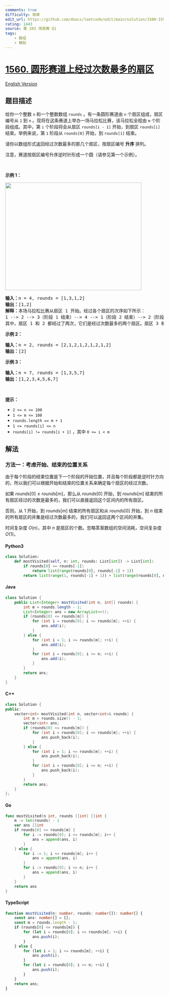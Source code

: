 ```yaml
---
comments: true
difficulty: 简单
edit_url: https://github.com/doocs/leetcode/edit/main/solution/1500-1599/1560.Most%20Visited%20Sector%20in%20%20a%20Circular%20Track/README.md
rating: 1443
source: 第 203 场周赛 Q1
tags:
    - 数组
    - 模拟
---
```


<!-- problem:start -->

# [1560. 圆形赛道上经过次数最多的扇区](https://leetcode.cn/problems/most-visited-sector-in-a-circular-track)

[English Version](/solution/1500-1599/1560.Most%20Visited%20Sector%20in%20%20a%20Circular%20Track/README_EN.md)

## 题目描述

<!-- description:start -->

<p>给你一个整数 <code>n</code> 和一个整数数组 <code>rounds</code> 。有一条圆形赛道由 <code>n</code> 个扇区组成，扇区编号从 <code>1</code> 到 <code>n</code> 。现将在这条赛道上举办一场马拉松比赛，该马拉松全程由 <code>m</code> 个阶段组成。其中，第 <code>i</code> 个阶段将会从扇区 <code>rounds[i - 1]</code> 开始，到扇区 <code>rounds[i]</code> 结束。举例来说，第 <code>1</code> 阶段从&nbsp;<code>rounds[0]</code>&nbsp;开始，到&nbsp;<code>rounds[1]</code>&nbsp;结束。</p>

<p>请你以数组形式返回经过次数最多的那几个扇区，按扇区编号 <strong>升序</strong> 排列。</p>

<p>注意，赛道按扇区编号升序逆时针形成一个圆（请参见第一个示例）。</p>

<p>&nbsp;</p>

<p><strong>示例 1：</strong></p>

<p><img alt="" src="https://fastly.jsdelivr.net/gh/doocs/leetcode@main/solution/1500-1599/1560.Most%20Visited%20Sector%20in%20%20a%20Circular%20Track/images/3rd45e.jpg" style="height: 341px; width: 433px;"></p>

<pre><strong>输入：</strong>n = 4, rounds = [1,3,1,2]
<strong>输出：</strong>[1,2]
<strong>解释：</strong>本场马拉松比赛从扇区 1 开始。经过各个扇区的次序如下所示：
1 --&gt; 2 --&gt; 3（阶段 1 结束）--&gt; 4 --&gt; 1（阶段 2 结束）--&gt; 2（阶段 3 结束，即本场马拉松结束）
其中，扇区 1 和 2 都经过了两次，它们是经过次数最多的两个扇区。扇区 3 和 4 都只经过了一次。</pre>

<p><strong>示例 2：</strong></p>

<pre><strong>输入：</strong>n = 2, rounds = [2,1,2,1,2,1,2,1,2]
<strong>输出：</strong>[2]
</pre>

<p><strong>示例 3：</strong></p>

<pre><strong>输入：</strong>n = 7, rounds = [1,3,5,7]
<strong>输出：</strong>[1,2,3,4,5,6,7]
</pre>

<p>&nbsp;</p>

<p><strong>提示：</strong></p>

<ul>
	<li><code>2 &lt;= n &lt;= 100</code></li>
	<li><code>1 &lt;= m &lt;= 100</code></li>
	<li><code>rounds.length == m + 1</code></li>
	<li><code>1 &lt;= rounds[i] &lt;= n</code></li>
	<li><code>rounds[i] != rounds[i + 1]</code> ，其中 <code>0 &lt;= i &lt; m</code></li>
</ul>

<!-- description:end -->

## 解法

<!-- solution:start -->

### 方法一：考虑开始、结束的位置关系

由于每个阶段的结束位置是下一个阶段的开始位置，并且每个阶段都是逆时针方向的，所以我们可以根据开始和结束的位置关系来确定每个扇区的经过次数。

如果 $\textit{rounds}[0] \leq \textit{rounds}[m]$，那么从 $\textit{rounds}[0]$ 开始，到 $\textit{rounds}[m]$ 结束的所有扇区经过的次数是最多的，我们可以直接返回这个区间内的所有扇区。

否则，从 $1$ 开始，到 $\textit{rounds}[m]$ 结束的所有扇区和从 $\textit{rounds}[0]$ 开始，到 $n$ 结束的所有扇区的并集是经过次数最多的，我们可以返回这两个区间的并集。

时间复杂度 $O(n)$，其中 $n$ 是扇区的个数。忽略答案数组的空间消耗，空间复杂度 $O(1)$。

<!-- tabs:start -->

#### Python3

```python
class Solution:
    def mostVisited(self, n: int, rounds: List[int]) -> List[int]:
        if rounds[0] <= rounds[-1]:
            return list(range(rounds[0], rounds[-1] + 1))
        return list(range(1, rounds[-1] + 1)) + list(range(rounds[0], n + 1))
```

#### Java

```java
class Solution {
    public List<Integer> mostVisited(int n, int[] rounds) {
        int m = rounds.length - 1;
        List<Integer> ans = new ArrayList<>();
        if (rounds[0] <= rounds[m]) {
            for (int i = rounds[0]; i <= rounds[m]; ++i) {
                ans.add(i);
            }
        } else {
            for (int i = 1; i <= rounds[m]; ++i) {
                ans.add(i);
            }
            for (int i = rounds[0]; i <= n; ++i) {
                ans.add(i);
            }
        }
        return ans;
    }
}
```

#### C++

```cpp
class Solution {
public:
    vector<int> mostVisited(int n, vector<int>& rounds) {
        int m = rounds.size() - 1;
        vector<int> ans;
        if (rounds[0] <= rounds[m]) {
            for (int i = rounds[0]; i <= rounds[m]; ++i) {
                ans.push_back(i);
            }
        } else {
            for (int i = 1; i <= rounds[m]; ++i) {
                ans.push_back(i);
            }
            for (int i = rounds[0]; i <= n; ++i) {
                ans.push_back(i);
            }
        }
        return ans;
    }
};
```

#### Go

```go
func mostVisited(n int, rounds []int) []int {
	m := len(rounds) - 1
	var ans []int
	if rounds[0] <= rounds[m] {
		for i := rounds[0]; i <= rounds[m]; i++ {
			ans = append(ans, i)
		}
	} else {
		for i := 1; i <= rounds[m]; i++ {
			ans = append(ans, i)
		}
		for i := rounds[0]; i <= n; i++ {
			ans = append(ans, i)
		}
	}
	return ans
}
```

#### TypeScript

```ts
function mostVisited(n: number, rounds: number[]): number[] {
    const ans: number[] = [];
    const m = rounds.length - 1;
    if (rounds[0] <= rounds[m]) {
        for (let i = rounds[0]; i <= rounds[m]; ++i) {
            ans.push(i);
        }
    } else {
        for (let i = 1; i <= rounds[m]; ++i) {
            ans.push(i);
        }
        for (let i = rounds[0]; i <= n; ++i) {
            ans.push(i);
        }
    }
    return ans;
}
```

<!-- tabs:end -->

<!-- solution:end -->

<!-- problem:end -->
